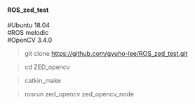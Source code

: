 #### ROS_zed_test

#Ubuntu 18.04  
#ROS melodic  
#OpenCV 3.4.0  

> git clone https://github.com/gyuho-lee/ROS_zed_test.git  

> cd ZED_opencv

> catkin_make

> rosrun zed_opencv zed_opencv_node
